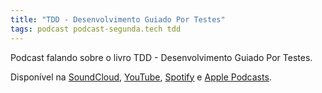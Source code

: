 ```yaml
---
title: "TDD - Desenvolvimento Guiado Por Testes"
tags: podcast podcast-segunda.tech tdd
---
```


Podcast falando sobre o livro TDD - Desenvolvimento Guiado Por Testes.

Disponível na [SoundCloud](https://soundcloud.com/segunda-ponto-tech/tdd-desenvolvimento-guiado-por-testes), [YouTube](https://www.youtube.com/playlist?list=PLFLP00anrT1LMC4fVSCMg2HkyGzy1F3PP), [Spotify](https://open.spotify.com/show/27gqvzFMi2ceYTapHU9ytW?si=475mjztVSnWC1oJrxoBDww) e [Apple Podcasts](https://podcasts.apple.com/br/podcast/segunda-tech/id1454714035).
